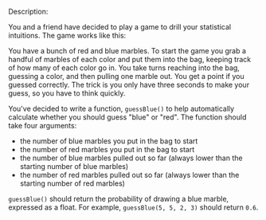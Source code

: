 Description:

You and a friend have decided to play a game to drill your statistical intuitions. The game works like this:

You have a bunch of red and blue marbles. To start the game you grab a handful of marbles of each color and put them into the bag, keeping track of how many of each color go in. You take turns reaching into the bag, guessing a color, and then pulling one marble out. You get a point if you guessed correctly. The trick is you only have three seconds to make your guess, so you have to think quickly.

You've decided to write a function, ```guessBlue()``` to help automatically calculate whether you should guess "blue" or "red". The function should take four arguments:

* the number of blue marbles you put in the bag to start
* the number of red marbles you put in the bag to start
* the number of blue marbles pulled out so far (always lower than the starting number of blue marbles)
* the number of red marbles pulled out so far (always lower than the starting number of red marbles)

```guessBlue()``` should return the probability of drawing a blue marble, expressed as a float. For example, ```guessBlue(5, 5, 2, 3)``` should return ```0.6```.
